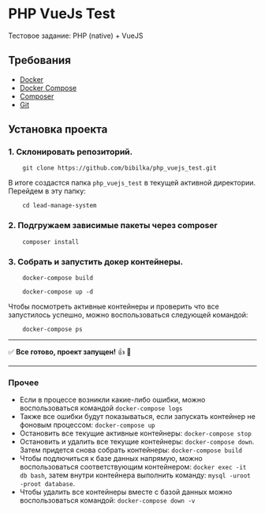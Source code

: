 # PHP VueJs Test
Тестовое задание: PHP (native) + VueJS

## Требования
- [Docker](https://www.docker.com)
- [Docker Compose](https://docs.docker.com/compose/)
- [Composer](https://getcomposer.org)
- [Git](https://git-scm.com)

## Установка проекта

### 1. Склонировать репозиторий. 
```
    git clone https://github.com/bibilka/php_vuejs_test.git
```

В итоге создастся папка `php_vuejs_test` в текущей активной директории. Перейдем в эту папку:
```
    cd lead-manage-system

```
### 2. Подгружаем зависимые пакеты через composer

```
    composer install
```

### 3. Собрать и запустить докер контейнеры.

```
    docker-compose build
    
    docker-compose up -d
```
Чтобы посмотреть активные контейнеры и проверить что все запустилось успешно, можно воспользоваться следующей командой:
```
    docker-compose ps
```
_____
:white_check_mark: <b>Все готово, проект запущен!</b> :+1: :tada:
_____

### Прочее
- Если в процессе возникли какие-либо ошибки, можно воспользоваться командой `docker-compose logs`
- Также все ошибки будут показываться, если запускать контейнер не фоновым процессом: `docker-compose up`
- Остановить все текущие активные контейнеры: `docker-compose stop`
- Остановить и удалить все текущие контейнеры: `docker-compose down`. Затем придется снова собрать контейнеры: `docker-compose build`
- Чтобы подлючиться к базе данных напрямую, можно воспользоваться соответствующим контейнером: `docker exec -it db bash`, затем внутри контейнера выполнить команду: `mysql -uroot -proot database`.
- Чтобы удалить все контейнеры вместе с базой данных можно воспользоваться командой: `docker-compose down -v`
